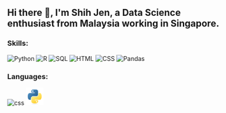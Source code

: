 


## Hi there 👋, I'm Shih Jen, a Data Science enthusiast from Malaysia working in Singapore.

### Skills:
![Python](https://img.shields.io/badge/-Python-3776AB?style=flat-square&logo=python&logoColor=white)
![R](https://img.shields.io/badge/R-R-276DC3?style=flat&logo=r&logoColor=white)
![SQL](https://img.shields.io/badge/SQL-SQL-4479A1?style=flat&logo=database&logoColor=white)
![HTML](https://img.shields.io/badge/HTML-HTML5-E34F26?style=flat&logo=html5&logoColor=white)
![CSS](https://img.shields.io/badge/CSS-CSS3-1572B6?style=flat&logo=css3&logoColor=white)
![Pandas](https://img.shields.io/badge/Pandas-Pandas-150458?style=flat&logo=pandas&logoColor=white)

<h3 align="left">Languages:</h3>
<p align="left"> <img src="https://raw.githubusercontent.com/sven-bo/sven-bo/master/vba.png" alt="css" width="40" height="40"/> <img src="https://raw.githubusercontent.com/devicons/devicon/master/icons/python/python-original.svg" alt="python" width="40" height="40"/> </p>



<!--
**shihjen/shihjen** is a ✨ _special_ ✨ repository because its `README.md` (this file) appears on your GitHub profile.

Here are some ideas to get you started:

- 🔭 I’m currently working on ...
- 🌱 I’m currently learning ...
- 👯 I’m looking to collaborate on ...
- 🤔 I’m looking for help with ...
- 💬 Ask me about ...
- 📫 How to reach me: ...
- 😄 Pronouns: ...
- ⚡ Fun fact: ...
-->
